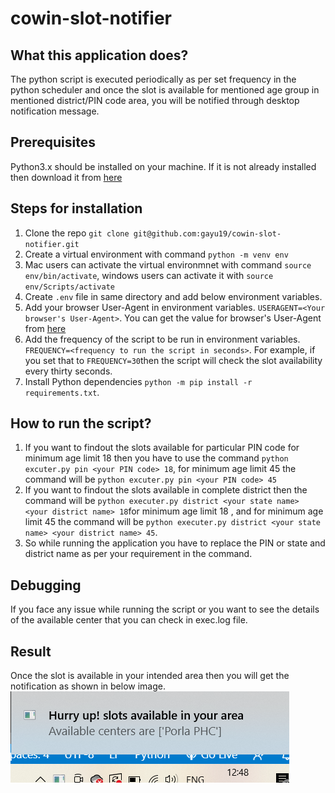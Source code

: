 # cowin-slot-notifier

## What this application does?
The python script is executed periodically as per set frequency in the python scheduler and once the slot is available for mentioned age group in mentioned district/PIN code area, you will be notified through desktop notification message.

## Prerequisites
Python3.x should be installed on your machine. If it is not already installed then download it from [here](https://www.python.org/downloads/)

## Steps for installation
1. Clone the repo `git clone git@github.com:gayu19/cowin-slot-notifier.git`
2. Create a virtual environment with command `python -m venv env`
3. Mac users can activate the virtual environmnet with command `source env/bin/activate`, windows users can activate it with `source env/Scripts/activate`
4. Create `.env` file in same directory and add below environment variables.
5. Add your browser User-Agent in environment variables. `USERAGENT=<Your browser's User-Agent>`. You can get the value for browser's User-Agent from [here](https://www.whatismybrowser.com/detect/what-is-my-user-agent) 
6. Add the frequency of the script to be run in environment variables. `FREQUENCY=<frequency to run the script in seconds>`. For example, if you set that to `FREQUENCY=30`then the script will check the slot availability every thirty seconds.
7. Install Python dependencies `python -m pip install -r requirements.txt`.

## How to run the script?
1. If you want to findout the slots available for particular PIN code for minimum age limit 18 then you have to use the command `python excuter.py pin <your PIN code> 18`, for minimum age limit 45 the command will be `python excuter.py pin <your PIN code> 45`
2. If you want to findout the slots available in complete district then the command will be `python executer.py district <your state name> <your district name> 18`for minimum age limit 18 , and for minimum age limit 45 the command will be `python executer.py district <your state name> <your district name> 45`.
3. So while running the application you have to replace the PIN or state and district name as per your requirement in the command.

## Debugging
If you face any issue while running the script or you want to see the details of the available center that you can check in exec.log file. 

## Result
Once the slot is available in your intended area then you will get the notification as shown in below image.
![notification result](./notification.png)
